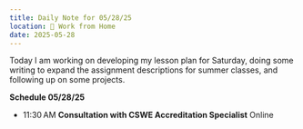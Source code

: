```yaml
---
title: Daily Note for 05/28/25
location: 🏡 Work from Home
date: 2025-05-28
---
```

Today I am working on developing my lesson plan for Saturday, doing some writing to expand the assignment descriptions for summer classes, and following up on some projects.

**Schedule 05/28/25**

- 11:30 AM **Consultation with CSWE Accreditation Specialist** Online